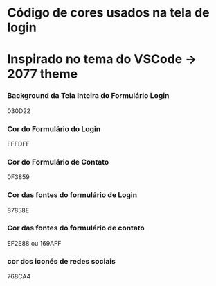 # Código de cores usados na tela de login

# Inspirado no tema do VSCode -> 2077 theme


### Background da Tela Inteira do Formulário Login
030D22

### Cor do Formulário do Login
FFFDFF

### Cor do Formulário de Contato
0F3859

### Cor das fontes do formulário de Login
87858E

### Cor das fontes do formulário de contato
EF2E88
ou
169AFF

### cor dos iconés de redes sociais
768CA4

